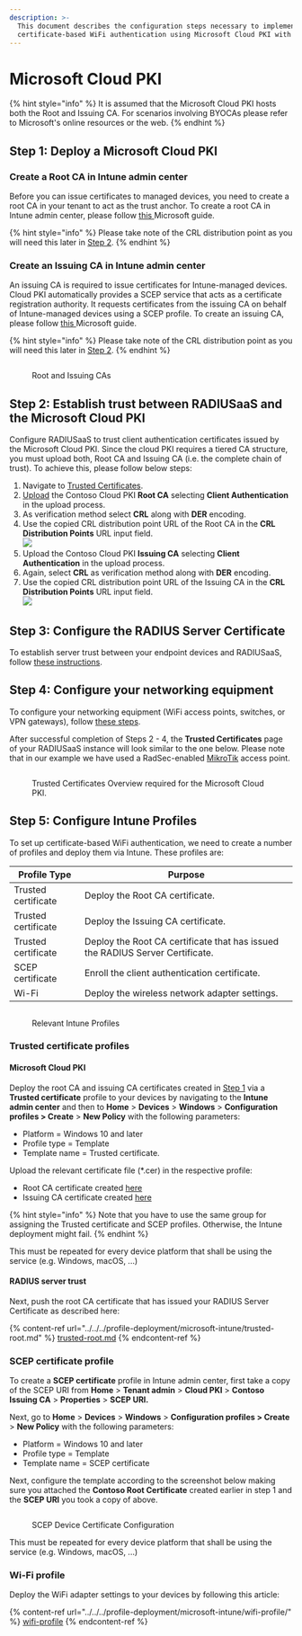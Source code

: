 ```yaml
---
description: >-
  This document describes the configuration steps necessary to implement
  certificate-based WiFi authentication using Microsoft Cloud PKI with Intune.
---
```


# Microsoft Cloud PKI

{% hint style="info" %}
It is assumed that the Microsoft Cloud PKI hosts both the Root and Issuing CA. For scenarios involving BYOCAs please refer to Microsoft's online resources or the web.
{% endhint %}

## Step 1: Deploy a Microsoft Cloud PKI

### Create a Root CA in Intune admin center <a href="#step-1-create-root-ca-in-admin-center" id="step-1-create-root-ca-in-admin-center"></a>

Before you can issue certificates to managed devices, you need to create a root CA in your tenant to act as the trust anchor. To create a root CA in Intune admin center, please follow [this ](https://learn.microsoft.com/en-gb/mem/intune/protect/microsoft-cloud-pki-configure-ca)Microsoft guide.&#x20;

{% hint style="info" %}
Please take note of the CRL distribution point as you will need this later in [Step 2](microsoft-cloud-pki.md#step-1-create-root-ca-in-admin-center-2).&#x20;
{% endhint %}

### Create an Issuing CA in Intune admin center <a href="#step-1-create-root-ca-in-admin-center" id="step-1-create-root-ca-in-admin-center"></a>

An issuing CA is required to issue certificates for Intune-managed devices. Cloud PKI automatically provides a SCEP service that acts as a certificate registration authority. It requests certificates from the issuing CA on behalf of Intune-managed devices using a SCEP profile. To create an issuing CA, please follow [this ](https://learn.microsoft.com/en-gb/mem/intune/protect/microsoft-cloud-pki-configure-ca#step-2-create-issuing-ca-in-admin-center)Microsoft guide.&#x20;

{% hint style="info" %}
Please take note of the CRL distribution point as you will need this later in [Step 2](microsoft-cloud-pki.md#step-1-create-root-ca-in-admin-center-2).
{% endhint %}

<figure><img src="../../../../.gitbook/assets/image (346).png" alt=""><figcaption><p>Root and Issuing CAs</p></figcaption></figure>

## Step 2: Establish trust between RADIUSaaS and the Microsoft Cloud PKI <a href="#step-1-create-root-ca-in-admin-center" id="step-1-create-root-ca-in-admin-center"></a>

Configure RADIUSaaS to trust client authentication certificates issued by the Microsoft Cloud PKI. Since the cloud PKI requires a tiered CA structure, you must upload both, Root CA and Issuing CA (i.e. the complete chain of trust). To achieve this, please follow below steps:

1. Navigate to [Trusted Certificates](../../../admin-portal/settings/trusted-roots.md).
2. [Upload](../../../admin-portal/settings/trusted-roots.md#add) the Contoso Cloud PKI **Root CA** selecting **Client Authentication** in the upload process.
3. As verification method select **CRL** along with **DER** encoding.
4. Use the copied CRL distribution point URL of the Root CA in the **CRL Distribution Points** URL input field.\
   ![](<../../../../.gitbook/assets/image (348).png>)
5. Upload the Contoso Cloud PKI **Issuing CA** selecting **Client Authentication** in the upload process.
6. Again, select **CRL** as verification method along with **DER** encoding.
7. Use the copied CRL distribution point URL of the Issuing CA in the **CRL Distribution Points** URL input field.\
   ![](<../../../../.gitbook/assets/image (349).png>)

## Step 3: Configure the RADIUS Server Certificate

To establish server trust between your endpoint devices and RADIUSaaS, follow [these instructions](../generic-guide.md#step-3-radius-server-certificate-configuration).

## Step 4: Configure your networking equipment

To configure your networking equipment (WiFi access points, switches, or VPN gateways), follow [these steps](../generic-guide.md#step-4-network-equipment-configuration).

After successful completion of Steps 2 - 4, the **Trusted Certificates** page of your RADIUSaaS instance will look similar to the one below. Please note that in our example we have used a RadSec-enabled [MikroTik](../../access-point-setup/radsec-available/mikrotik.md) access point.

<figure><img src="../../../../.gitbook/assets/image (350).png" alt=""><figcaption><p>Trusted Certificates Overview required for the Microsoft Cloud PKI.</p></figcaption></figure>

## Step 5: Configure Intune Profiles

To set up certificate-based WiFi authentication, we need to create a number of profiles and deploy them via Intune. These profiles are:

| Profile Type        | Purpose                                                                       |
| ------------------- | ----------------------------------------------------------------------------- |
| Trusted certificate | Deploy the Root CA certificate.                                               |
| Trusted certificate | Deploy the Issuing CA certificate.                                            |
| Trusted certificate | Deploy the Root CA certificate that has issued the RADIUS Server Certificate. |
| SCEP certificate    | Enroll the client authentication certificate.                                 |
| Wi-Fi               | Deploy the wireless network adapter settings.                                 |

<figure><img src="../../../../.gitbook/assets/image (345).png" alt=""><figcaption><p>Relevant Intune Profiles</p></figcaption></figure>

### Trusted certificate profiles

#### Microsoft Cloud PKI

Deploy the root CA and issuing CA certificates created in [Step 1](microsoft-cloud-pki.md#step-1.-deploy-a-microsoft-cloud-pki) via a **Trusted certificate** profile to your devices by navigating to the **Intune admin center** and then to **Home** > **Devices** > **Windows** > **Configuration profiles > Create** > **New Policy** with the following parameters:&#x20;

* Platform = Windows 10 and later
* Profile type = Template
* Template name = Trusted certificate.

Upload the relevant certificate file (\*.cer) in the respective profile:

* Root CA certificate created [here](microsoft-cloud-pki.md#step-1-create-root-ca-in-admin-center)
* Issuing CA certificate created [here](microsoft-cloud-pki.md#step-1-create-root-ca-in-admin-center-1)

{% hint style="info" %}
Note that you have to use the same group for assigning the Trusted certificate and SCEP profiles. Otherwise, the Intune deployment might fail.
{% endhint %}

This must be repeated for every device platform that shall be using the service (e.g. Windows, macOS, ...)

#### RADIUS server trust

Next, push the root CA certificate that has issued your RADIUS Server Certificate as described here:

{% content-ref url="../../../profile-deployment/microsoft-intune/trusted-root.md" %}
[trusted-root.md](../../../profile-deployment/microsoft-intune/trusted-root.md)
{% endcontent-ref %}

### SCEP certificate profile

To create a **SCEP certificate** profile in Intune admin center, first take a copy of the SCEP URI from **Home** > **Tenant admin** > **Cloud PKI** > **Contoso Issuing CA** > **Properties** > **SCEP URI.**

Next, go to **Home** > **Devices** > **Windows** > **Configuration profiles > Create** > **New Policy** with the following parameters:&#x20;

* Platform = Windows 10 and later
* Profile type = Template
* Template name = SCEP certificate

Next, configure the template according to the screenshot below making sure you attached the **Contoso Root Certificate** created earlier in step 1 and the **SCEP URI** you took a copy of above.

<figure><img src="../../../../.gitbook/assets/image (347).png" alt=""><figcaption><p>SCEP Device Certificate Configuration</p></figcaption></figure>

This must be repeated for every device platform that shall be using the service (e.g. Windows, macOS, ...)

### Wi-Fi profile <a href="#step-1-create-root-ca-in-admin-center" id="step-1-create-root-ca-in-admin-center"></a>

Deploy the WiFi adapter settings to your devices by following this article:

{% content-ref url="../../../profile-deployment/microsoft-intune/wifi-profile/" %}
[wifi-profile](../../../profile-deployment/microsoft-intune/wifi-profile/)
{% endcontent-ref %}
